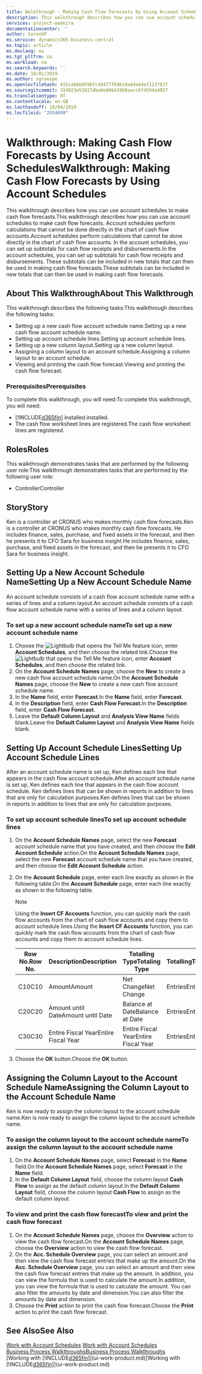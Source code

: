 ```yaml
---
title: Walkthrough - Making Cash Flow Forecasts by Using Account Schedules | Microsoft Docs
description: This walkthrough describes how you can use account schedules to make cash flow forecasts. Account schedules perform calculations that cannot be done directly in the chart of cash flow accounts. In the account schedules, you can set up subtotals for cash flow receipts and disbursements. These subtotals can be included in new totals that can then be used in making cash flow forecasts.
services: project-madeira
documentationcenter: ''
author: SorenGP
ms.service: dynamics365-business-central
ms.topic: article
ms.devlang: na
ms.tgt_pltfrm: na
ms.workload: na
ms.search.keywords: ''
ms.date: 10/01/2019
ms.author: sgroespe
ms.openlocfilehash: 415cabbb859bfc49477f69b19ad4a4daf1137837
ms.sourcegitcommit: 319023e53627dbe8e68643908aacc6fd594a4957
ms.translationtype: HT
ms.contentlocale: en-GB
ms.lasthandoff: 10/04/2019
ms.locfileid: "2554699"
---
```

# <a name="walkthrough-making-cash-flow-forecasts-by-using-account-schedules"></a><span data-ttu-id="d6729-106">Walkthrough: Making Cash Flow Forecasts by Using Account Schedules</span><span class="sxs-lookup"><span data-stu-id="d6729-106">Walkthrough: Making Cash Flow Forecasts by Using Account Schedules</span></span>
<span data-ttu-id="d6729-107">This walkthrough describes how you can use account schedules to make cash flow forecasts.</span><span class="sxs-lookup"><span data-stu-id="d6729-107">This walkthrough describes how you can use account schedules to make cash flow forecasts.</span></span> <span data-ttu-id="d6729-108">Account schedules perform calculations that cannot be done directly in the chart of cash flow accounts.</span><span class="sxs-lookup"><span data-stu-id="d6729-108">Account schedules perform calculations that cannot be done directly in the chart of cash flow accounts.</span></span> <span data-ttu-id="d6729-109">In the account schedules, you can set up subtotals for cash flow receipts and disbursements.</span><span class="sxs-lookup"><span data-stu-id="d6729-109">In the account schedules, you can set up subtotals for cash flow receipts and disbursements.</span></span> <span data-ttu-id="d6729-110">These subtotals can be included in new totals that can then be used in making cash flow forecasts.</span><span class="sxs-lookup"><span data-stu-id="d6729-110">These subtotals can be included in new totals that can then be used in making cash flow forecasts.</span></span>  

## <a name="about-this-walkthrough"></a><span data-ttu-id="d6729-111">About This Walkthrough</span><span class="sxs-lookup"><span data-stu-id="d6729-111">About This Walkthrough</span></span>  
<span data-ttu-id="d6729-112">This walkthrough describes the following tasks:</span><span class="sxs-lookup"><span data-stu-id="d6729-112">This walkthrough describes the following tasks:</span></span>  

- <span data-ttu-id="d6729-113">Setting up a new cash flow account schedule name.</span><span class="sxs-lookup"><span data-stu-id="d6729-113">Setting up a new cash flow account schedule name.</span></span>  
- <span data-ttu-id="d6729-114">Setting up account schedule lines.</span><span class="sxs-lookup"><span data-stu-id="d6729-114">Setting up account schedule lines.</span></span>  
- <span data-ttu-id="d6729-115">Setting up a new column layout.</span><span class="sxs-lookup"><span data-stu-id="d6729-115">Setting up a new column layout.</span></span>  
- <span data-ttu-id="d6729-116">Assigning a column layout to an account schedule.</span><span class="sxs-lookup"><span data-stu-id="d6729-116">Assigning a column layout to an account schedule.</span></span>  
- <span data-ttu-id="d6729-117">Viewing and printing the cash flow forecast.</span><span class="sxs-lookup"><span data-stu-id="d6729-117">Viewing and printing the cash flow forecast.</span></span>  

### <a name="prerequisites"></a><span data-ttu-id="d6729-118">Prerequisites</span><span class="sxs-lookup"><span data-stu-id="d6729-118">Prerequisites</span></span>  
<span data-ttu-id="d6729-119">To complete this walkthrough, you will need:</span><span class="sxs-lookup"><span data-stu-id="d6729-119">To complete this walkthrough, you will need:</span></span>  

- [!INCLUDE[d365fin](includes/d365fin_md.md)] <span data-ttu-id="d6729-120">installed.</span><span class="sxs-lookup"><span data-stu-id="d6729-120">installed.</span></span>  
- <span data-ttu-id="d6729-121">The cash flow worksheet lines are registered.</span><span class="sxs-lookup"><span data-stu-id="d6729-121">The cash flow worksheet lines are registered.</span></span>  

## <a name="roles"></a><span data-ttu-id="d6729-122">Roles</span><span class="sxs-lookup"><span data-stu-id="d6729-122">Roles</span></span>  
<span data-ttu-id="d6729-123">This walkthrough demonstrates tasks that are performed by the following user role:</span><span class="sxs-lookup"><span data-stu-id="d6729-123">This walkthrough demonstrates tasks that are performed by the following user role:</span></span>  

- <span data-ttu-id="d6729-124">Controller</span><span class="sxs-lookup"><span data-stu-id="d6729-124">Controller</span></span>  

## <a name="story"></a><span data-ttu-id="d6729-125">Story</span><span class="sxs-lookup"><span data-stu-id="d6729-125">Story</span></span>  
<span data-ttu-id="d6729-126">Ken is a controller at CRONUS who makes monthly cash flow forecasts.</span><span class="sxs-lookup"><span data-stu-id="d6729-126">Ken is a controller at CRONUS who makes monthly cash flow forecasts.</span></span> <span data-ttu-id="d6729-127">He includes finance, sales, purchase, and fixed assets in the forecast, and then he presents it to CFO Sara for business insight.</span><span class="sxs-lookup"><span data-stu-id="d6729-127">He includes finance, sales, purchase, and fixed assets in the forecast, and then he presents it to CFO Sara for business insight.</span></span>  

## <a name="setting-up-a-new-account-schedule-name"></a><span data-ttu-id="d6729-128">Setting Up a New Account Schedule Name</span><span class="sxs-lookup"><span data-stu-id="d6729-128">Setting Up a New Account Schedule Name</span></span>  
<span data-ttu-id="d6729-129">An account schedule consists of a cash flow account schedule name with a series of lines and a column layout.</span><span class="sxs-lookup"><span data-stu-id="d6729-129">An account schedule consists of a cash flow account schedule name with a series of lines and a column layout.</span></span>  

### <a name="to-set-up-a-new-account-schedule-name"></a><span data-ttu-id="d6729-130">To set up a new account schedule name</span><span class="sxs-lookup"><span data-stu-id="d6729-130">To set up a new account schedule name</span></span>  

1.  <span data-ttu-id="d6729-131">Choose the ![Lightbulb that opens the Tell Me feature](media/ui-search/search_small.png "Tell me what you want to do") icon, enter **Account Schedules**, and then choose the related link.</span><span class="sxs-lookup"><span data-stu-id="d6729-131">Choose the ![Lightbulb that opens the Tell Me feature](media/ui-search/search_small.png "Tell me what you want to do") icon, enter **Account Schedules**, and then choose the related link.</span></span>  
2.  <span data-ttu-id="d6729-132">On the **Account Schedule Names** page, choose the **New** to create a new cash flow account schedule name.</span><span class="sxs-lookup"><span data-stu-id="d6729-132">On the **Account Schedule Names** page, choose the **New** to create a new cash flow account schedule name.</span></span>  
3.  <span data-ttu-id="d6729-133">In the **Name** field, enter **Forecast**.</span><span class="sxs-lookup"><span data-stu-id="d6729-133">In the **Name** field, enter **Forecast**.</span></span>  
4.  <span data-ttu-id="d6729-134">In the **Description** field, enter **Cash Flow Forecast**.</span><span class="sxs-lookup"><span data-stu-id="d6729-134">In the **Description** field, enter **Cash Flow Forecast**.</span></span>  
5.  <span data-ttu-id="d6729-135">Leave the **Default Column Layout** and **Analysis View Name** fields blank.</span><span class="sxs-lookup"><span data-stu-id="d6729-135">Leave the **Default Column Layout** and **Analysis View Name** fields blank.</span></span>  

## <a name="setting-up-account-schedule-lines"></a><span data-ttu-id="d6729-136">Setting Up Account Schedule Lines</span><span class="sxs-lookup"><span data-stu-id="d6729-136">Setting Up Account Schedule Lines</span></span>  
<span data-ttu-id="d6729-137">After an account schedule name is set up, Ken defines each line that appears in the cash flow account schedule.</span><span class="sxs-lookup"><span data-stu-id="d6729-137">After an account schedule name is set up, Ken defines each line that appears in the cash flow account schedule.</span></span> <span data-ttu-id="d6729-138">Ken defines lines that can be shown in reports in addition to lines that are only for calculation purposes.</span><span class="sxs-lookup"><span data-stu-id="d6729-138">Ken defines lines that can be shown in reports in addition to lines that are only for calculation purposes.</span></span>  

### <a name="to-set-up-account-schedule-lines"></a><span data-ttu-id="d6729-139">To set up account schedule lines</span><span class="sxs-lookup"><span data-stu-id="d6729-139">To set up account schedule lines</span></span>  

1.  <span data-ttu-id="d6729-140">On the **Account Schedule Names** page, select the new **Forecast** account schedule name that you have created, and then choose the **Edit Account Schedule** action.</span><span class="sxs-lookup"><span data-stu-id="d6729-140">On the **Account Schedule Names** page, select the new **Forecast** account schedule name that you have created, and then choose the **Edit Account Schedule** action.</span></span>  
2.  <span data-ttu-id="d6729-141">On the **Account Schedule** page, enter each line exactly as shown in the following table.</span><span class="sxs-lookup"><span data-stu-id="d6729-141">On the **Account Schedule** page, enter each line exactly as shown in the following table.</span></span>  

    > [!NOTE]  
    >  <span data-ttu-id="d6729-142">Using the **Insert CF Accounts** function, you can quickly mark the cash flow accounts from the chart of cash flow accounts and copy them to account schedule lines.</span><span class="sxs-lookup"><span data-stu-id="d6729-142">Using the **Insert CF Accounts** function, you can quickly mark the cash flow accounts from the chart of cash flow accounts and copy them to account schedule lines.</span></span>  

    |<span data-ttu-id="d6729-143">Row No.</span><span class="sxs-lookup"><span data-stu-id="d6729-143">Row No.</span></span>|<span data-ttu-id="d6729-144">Description</span><span class="sxs-lookup"><span data-stu-id="d6729-144">Description</span></span>|<span data-ttu-id="d6729-145">Totalling Type</span><span class="sxs-lookup"><span data-stu-id="d6729-145">Totaling Type</span></span>|<span data-ttu-id="d6729-146">Totalling</span><span class="sxs-lookup"><span data-stu-id="d6729-146">Totaling</span></span>|<span data-ttu-id="d6729-147">Row Type</span><span class="sxs-lookup"><span data-stu-id="d6729-147">Row Type</span></span>|<span data-ttu-id="d6729-148">Amount Type</span><span class="sxs-lookup"><span data-stu-id="d6729-148">Amount Type</span></span>|<span data-ttu-id="d6729-149">Show</span><span class="sxs-lookup"><span data-stu-id="d6729-149">Show</span></span>|  
    |-------|-----------|-------------|--------|--------|-----------|----|
    |<span data-ttu-id="d6729-150">C10</span><span class="sxs-lookup"><span data-stu-id="d6729-150">C10</span></span>|<span data-ttu-id="d6729-151">Amount</span><span class="sxs-lookup"><span data-stu-id="d6729-151">Amount</span></span>|<span data-ttu-id="d6729-152">Net Change</span><span class="sxs-lookup"><span data-stu-id="d6729-152">Net Change</span></span>|<span data-ttu-id="d6729-153">Entries</span><span class="sxs-lookup"><span data-stu-id="d6729-153">Entries</span></span>|<span data-ttu-id="d6729-154">Net Amount</span><span class="sxs-lookup"><span data-stu-id="d6729-154">Net Amount</span></span>|<span data-ttu-id="d6729-155">Always</span><span class="sxs-lookup"><span data-stu-id="d6729-155">Always</span></span>|  
    |<span data-ttu-id="d6729-156">C20</span><span class="sxs-lookup"><span data-stu-id="d6729-156">C20</span></span>|<span data-ttu-id="d6729-157">Amount until Date</span><span class="sxs-lookup"><span data-stu-id="d6729-157">Amount until Date</span></span>|<span data-ttu-id="d6729-158">Balance at Date</span><span class="sxs-lookup"><span data-stu-id="d6729-158">Balance at Date</span></span>|<span data-ttu-id="d6729-159">Entries</span><span class="sxs-lookup"><span data-stu-id="d6729-159">Entries</span></span>|<span data-ttu-id="d6729-160">Net Amount</span><span class="sxs-lookup"><span data-stu-id="d6729-160">Net Amount</span></span>|<span data-ttu-id="d6729-161">Always</span><span class="sxs-lookup"><span data-stu-id="d6729-161">Always</span></span>|  
    |<span data-ttu-id="d6729-162">C30</span><span class="sxs-lookup"><span data-stu-id="d6729-162">C30</span></span>|<span data-ttu-id="d6729-163">Entire Fiscal Year</span><span class="sxs-lookup"><span data-stu-id="d6729-163">Entire Fiscal Year</span></span>|<span data-ttu-id="d6729-164">Entire Fiscal Year</span><span class="sxs-lookup"><span data-stu-id="d6729-164">Entire Fiscal Year</span></span>|<span data-ttu-id="d6729-165">Entries</span><span class="sxs-lookup"><span data-stu-id="d6729-165">Entries</span></span>|<span data-ttu-id="d6729-166">Net Amount</span><span class="sxs-lookup"><span data-stu-id="d6729-166">Net Amount</span></span>|<span data-ttu-id="d6729-167">Always</span><span class="sxs-lookup"><span data-stu-id="d6729-167">Always</span></span>|  

4.  <span data-ttu-id="d6729-168">Choose the **OK** button.</span><span class="sxs-lookup"><span data-stu-id="d6729-168">Choose the **OK** button.</span></span>  

## <a name="assigning-the-column-layout-to-the-account-schedule-name"></a><span data-ttu-id="d6729-169">Assigning the Column Layout to the Account Schedule Name</span><span class="sxs-lookup"><span data-stu-id="d6729-169">Assigning the Column Layout to the Account Schedule Name</span></span>  
<span data-ttu-id="d6729-170">Ken is now ready to assign the column layout to the account schedule name.</span><span class="sxs-lookup"><span data-stu-id="d6729-170">Ken is now ready to assign the column layout to the account schedule name.</span></span>  

### <a name="to-assign-the-column-layout-to-the-account-schedule-name"></a><span data-ttu-id="d6729-171">To assign the column layout to the account schedule name</span><span class="sxs-lookup"><span data-stu-id="d6729-171">To assign the column layout to the account schedule name</span></span>  

1.  <span data-ttu-id="d6729-172">On the **Account Schedule Names** page, select **Forecast** in the **Name** field.</span><span class="sxs-lookup"><span data-stu-id="d6729-172">On the **Account Schedule Names** page, select **Forecast** in the **Name** field.</span></span>  
2.  <span data-ttu-id="d6729-173">In the **Default Column Layout** field, choose the column layout **Cash Flow** to assign as the default column layout.</span><span class="sxs-lookup"><span data-stu-id="d6729-173">In the **Default Column Layout** field, choose the column layout **Cash Flow** to assign as the default column layout.</span></span>  

### <a name="to-view-and-print-the-cash-flow-forecast"></a><span data-ttu-id="d6729-174">To view and print the cash flow forecast</span><span class="sxs-lookup"><span data-stu-id="d6729-174">To view and print the cash flow forecast</span></span>  
1.  <span data-ttu-id="d6729-175">On the **Account Schedule Names** page, choose the **Overview** action to view the cash flow forecast.</span><span class="sxs-lookup"><span data-stu-id="d6729-175">On the **Account Schedule Names** page, choose the **Overview** action to view the cash flow forecast.</span></span>  
2.  <span data-ttu-id="d6729-176">On the **Acc. Schedule Overview** page, you can select an amount and then view the cash flow forecast entries that make up the amount.</span><span class="sxs-lookup"><span data-stu-id="d6729-176">On the **Acc. Schedule Overview** page, you can select an amount and then view the cash flow forecast entries that make up the amount.</span></span> <span data-ttu-id="d6729-177">In addition, you can view the formula that is used to calculate the amount.</span><span class="sxs-lookup"><span data-stu-id="d6729-177">In addition, you can view the formula that is used to calculate the amount.</span></span> <span data-ttu-id="d6729-178">You can also filter the amounts by date and dimension.</span><span class="sxs-lookup"><span data-stu-id="d6729-178">You can also filter the amounts by date and dimension.</span></span>  
3.  <span data-ttu-id="d6729-179">Choose the **Print** action to print the cash flow forecast.</span><span class="sxs-lookup"><span data-stu-id="d6729-179">Choose the **Print** action to print the cash flow forecast.</span></span>  

## <a name="see-also"></a><span data-ttu-id="d6729-180">See Also</span><span class="sxs-lookup"><span data-stu-id="d6729-180">See Also</span></span>  
 <span data-ttu-id="d6729-181">[Work with Account Schedules](bi-how-work-account-schedule.md) </span><span class="sxs-lookup"><span data-stu-id="d6729-181">[Work with Account Schedules](bi-how-work-account-schedule.md) </span></span>  
 [<span data-ttu-id="d6729-182">Business Process Walkthroughs</span><span class="sxs-lookup"><span data-stu-id="d6729-182">Business Process Walkthroughs</span></span>](walkthrough-business-process-walkthroughs.md)  
 <span data-ttu-id="d6729-183">[Working with [!INCLUDE[d365fin](includes/d365fin_md.md)]](ui-work-product.md)</span><span class="sxs-lookup"><span data-stu-id="d6729-183">[Working with [!INCLUDE[d365fin](includes/d365fin_md.md)]](ui-work-product.md)</span></span>
